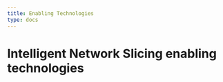 ```yaml
---
title: Enabling Technologies
type: docs
---
```


# Intelligent Network Slicing enabling technologies

